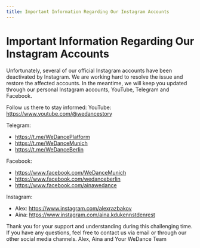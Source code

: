 ```yaml
---
title: Important Information Regarding Our Instagram Accounts
---
```


# Important Information Regarding Our Instagram Accounts

Unfortunately, several of our official Instagram accounts have been deactivated by Instagram. We are working hard to resolve the issue and restore the affected accounts.
In the meantime, we will keep you updated through our personal Instagram accounts, YouTube, Telegram and Facebook. 

Follow us there to stay informed:
YouTube: https://www.youtube.com/@wedancestory

Telegram:
- https://t.me/WeDancePlatform
- https://t.me/WeDanceMunich
- https://t.me/WeDanceBerlin

Facebook:
- https://www.facebook.com/WeDanceMunich
- https://www.facebook.com/wedanceberlin
- https://www.facebook.com/ainawedance

Instagram:
- Alex: https://www.instagram.com/alexrazbakov
- Aina: https://www.instagram.com/aina.kdukennstdenrest

Thank you for your support and understanding during this challenging time. If you have any questions, feel free to contact us via email or through our other social media channels.
Alex, Aina and Your WeDance Team
